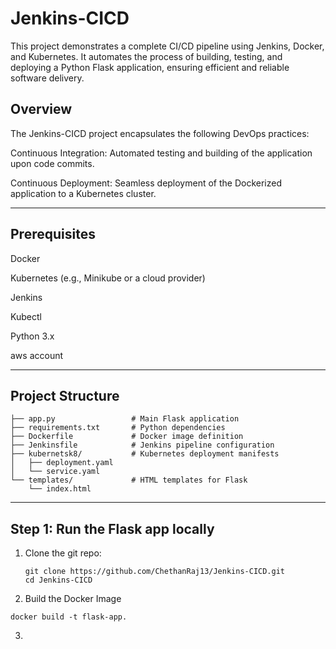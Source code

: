 # Jenkins-CICD
This project demonstrates a complete CI/CD pipeline using Jenkins, Docker, and Kubernetes. It automates the process of building, testing, and deploying a Python Flask application, ensuring efficient and reliable software delivery.​

## Overview

The Jenkins-CICD project encapsulates the following DevOps practices:​

Continuous Integration: Automated testing and building of the application upon code commits.

Continuous Deployment: Seamless deployment of the Dockerized application to a Kubernetes cluster.

_____________________________________________________________________________________________________________________
## Prerequisites

Docker

Kubernetes (e.g., Minikube or a cloud provider)

Jenkins

Kubectl

Python 3.x​

aws account
_____________________________________________________________________________________________________
## Project Structure
```
├── app.py                 # Main Flask application
├── requirements.txt       # Python dependencies
├── Dockerfile             # Docker image definition
├── Jenkinsfile            # Jenkins pipeline configuration
├── kubernetsk8/           # Kubernetes deployment manifests
│   ├── deployment.yaml
│   └── service.yaml
└── templates/             # HTML templates for Flask
    └── index.html
```
_______________________________________________________________________________________________________

## Step 1: Run the Flask app locally

1. Clone the git repo:
   ```
   git clone https://github.com/ChethanRaj13/Jenkins-CICD.git
   cd Jenkins-CICD
   ```
2. Build the Docker Image
```
docker build -t flask-app.

```


3. 

